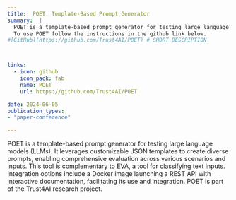 ```yaml
---
title:  POET. Template-Based Prompt Generator
summary:  |
  POET is a template-based prompt generator for testing large language models (LLMs). It leverages customizable JSON templates to create diverse prompts, enabling comprehensive evaluation across various scenarios and inputs. This tool is complementary to EVA. 
  To use POET follow the instructions in the github link below. 
#[GitHub](https://github.com/Trust4AI/POET) # SHORT DESCRIPTION 



links:
  - icon: github 
    icon_pack: fab
    name: POET 
    url: https://github.com/Trust4AI/POET

date: 2024-06-05      
publication_types: 
- "paper-conference"

---
```


POET is a template-based prompt generator for testing large language models (LLMs). It leverages customizable JSON templates to create diverse prompts, enabling comprehensive evaluation across various scenarios and inputs. This tool is complementary to EVA, a tool for classifying text inputs. Integration options include a Docker image launching a REST API with interactive documentation, facilitating its use and integration. POET is part of the Trust4AI research project.
